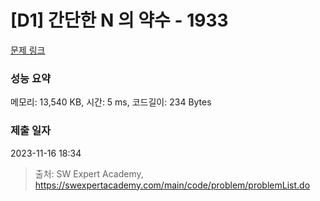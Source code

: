 # [D1] 간단한 N 의 약수 - 1933 

[문제 링크](https://swexpertacademy.com/main/code/problem/problemDetail.do?contestProbId=AV5PhcWaAKIDFAUq) 

### 성능 요약

메모리: 13,540 KB, 시간: 5 ms, 코드길이: 234 Bytes

### 제출 일자

2023-11-16 18:34



> 출처: SW Expert Academy, https://swexpertacademy.com/main/code/problem/problemList.do